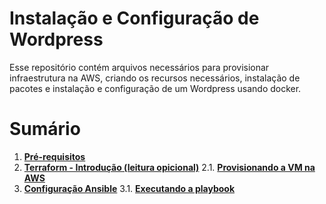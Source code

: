 # Instalação e Configuração de Wordpress

Esse repositório contém arquivos necessários para provisionar infraestrutura na AWS, criando os recursos necessários, instalação de pacotes e instalação e configuração de um Wordpress usando docker.

# Sumário
1. **[Pré-requisitos](docs/prereqs.md)**
2. **[Terraform - Introdução (leitura opicional)](docs/terraform.md)**
   2.1. **[Provisionando a VM na AWS](docs/terraform_apply.md)**
3. **[Configuração Ansible](docs/ansible.md)**
   3.1. **[Executando a playbook](docs/ansible_playbook.md)**
